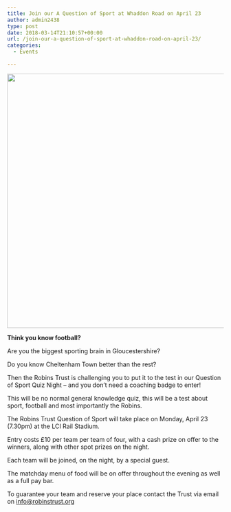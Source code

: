 ```yaml
---
title: Join our A Question of Sport at Whaddon Road on April 23
author: admin2438
type: post
date: 2018-03-14T21:10:57+00:00
url: /join-our-a-question-of-sport-at-whaddon-road-on-april-23/
categories:
  - Events

---
```

<img class="aligncenter size-full wp-image-733" src="//robinstrust.org/wp-content/uploads/2018/03/questionofsport5-1.jpg" alt="" width="950" height="592" srcset="http://robinstrust.test/wp-content/uploads/2018/03/questionofsport5-1.jpg 950w, http://robinstrust.test/wp-content/uploads/2018/03/questionofsport5-1-300x187.jpg 300w, http://robinstrust.test/wp-content/uploads/2018/03/questionofsport5-1-768x479.jpg 768w" sizes="(max-width: 950px) 100vw, 950px" />

**Think you know football?**

Are you the biggest sporting brain in Gloucestershire?

Do you know Cheltenham Town better than the rest?

Then the Robins Trust is challenging you to put it to the test in our Question of Sport Quiz Night &#8211; and you don&#8217;t need a coaching badge to enter!

This will be no normal general knowledge quiz, this will be a test about sport, football and most importantly the Robins.

The Robins Trust Question of Sport will take place on Monday, April 23 (7.30pm) at the LCI Rail Stadium.

Entry costs £10 per team per team of four, with a cash prize on offer to the winners, along with other spot prizes on the night.

Each team will be joined, on the night, by a special guest.

The matchday menu of food will be on offer throughout the evening as well as a full pay bar.

To guarantee your team and reserve your place contact the Trust via email on info@robinstrust.org